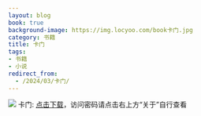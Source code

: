 ```yaml
---
layout: blog
book: true
background-image: https://img.locyoo.com/book卡门.jpg
category: 书籍
title: 卡门
tags:
- 书籍
- 小说
redirect_from:
  - /2024/03/卡门/
---
```

![](https://img.locyoo.com/book卡门.jpg)
卡门: <a name = "ref1" href="https://url18.ctfile.com/f/50983618-1319973673-fd09d2?p=3619">点击下载</a>，访问密码请点击右上方“关于”自行查看